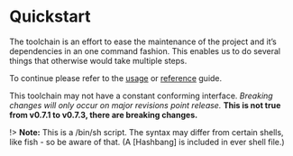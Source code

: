 
# Quickstart

The toolchain is an effort to ease the maintenance of the project and it’s dependencies in an one command fashion. This enables us to do several things that otherwise would take multiple steps.

To continue please refer to the [usage][1] or [reference][2] guide.

This toolchain may not have a constant conforming interface. _Breaking changes will only occur on major revisions point release._ **This is not true from v0.7.1 to v0.7.3, there are breaking changes.**

!> **Note:** This is a /bin/sh script. The syntax may differ from certain shells, like fish - so be aware of that. (A [Hashbang] is included in ever shell file.)


[1]:	toolchain/usage.md
[2]:	toolchain/reference.md
